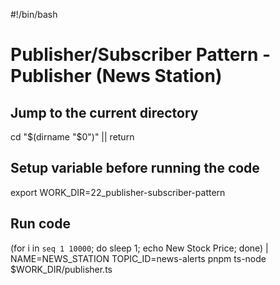 #!/bin/bash

# Publisher/Subscriber Pattern - Publisher (News Station)

## Jump to the current directory

cd "$(dirname "$0")" || return

## Setup variable before running the code

export WORK_DIR=22_publisher-subscriber-pattern

## Run code

(for i in `seq 1 10000`; do sleep 1; echo New Stock Price; done) | NAME=NEWS_STATION TOPIC_ID=news-alerts pnpm ts-node $WORK_DIR/publisher.ts

